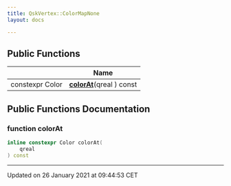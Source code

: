 ```yaml
---
title: QskVertex::ColorMapNone
layout: docs

---
```





## Public Functions

|                | Name           |
| -------------- | -------------- |
| constexpr Color | **[colorAt](/docs/classes/class_qsk_vertex_1_1_color_map_none/#function-colorat)**(qreal ) const |

## Public Functions Documentation

### function colorAt

```cpp
inline constexpr Color colorAt(
    qreal 
) const
```


-------------------------------

Updated on 26 January 2021 at 09:44:53 CET